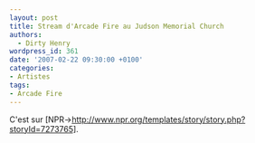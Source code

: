 ```yaml
---
layout: post
title: Stream d'Arcade Fire au Judson Memorial Church
authors:
  - Dirty Henry
wordpress_id: 361
date: '2007-02-22 09:30:00 +0100'
categories:
- Artistes
tags:
- Arcade Fire
---
```

C'est sur [NPR->http://www.npr.org/templates/story/story.php?storyId=7273765].
